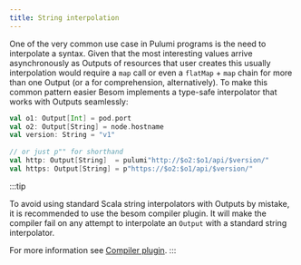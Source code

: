 ```yaml
---
title: String interpolation
---
```


One of the very common use case in Pulumi programs is the need to interpolate a syntax. Given that the most interesting 
values arrive asynchronously as Outputs of resources that user creates this usually interpolation would require a `map` 
call or even a `flatMap` + `map` chain for more than one Output (or a for comprehension, alternatively). 
To make this common pattern easier Besom implements a type-safe interpolator that works with Outputs seamlessly:

```scala
val o1: Output[Int] = pod.port
val o2: Output[String] = node.hostname
val version: String = "v1"
​
// or just p"" for shorthand
val http: Output[String]  = pulumi"http://$o2:$o1/api/$version/" 
val https: Output[String] = p"https://$o2:$o1/api/$version/"
```

:::tip

To avoid using standard Scala string interpolators with Outputs by mistake, it is recommended to use the besom compiler plugin. 
It will make the compiler fail on any attempt to interpolate an `Output` with a standard string interpolator.

For more information see [Compiler plugin](compiler_plugin.md).
:::

